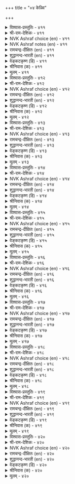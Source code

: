 +++
title = "०४ केळ्वि"

+++


<details><summary>विश्वास-प्रस्तुतिः - ४११</summary>

सॆल्वत्तुट् चॆल्वञ् जॆविच्चॆल्वम् अच्चॆल्वम्
सॆल्वत्तु ळॆल्लान् दलै। ४११
</details>

<details><summary>श्री-राम-देशिकः - ४११</summary>

श्रुत्वा यद् ज्ञायते तत्त्वं तदप्योकं भवेत् ।  
सत्सु वित्तेषु बहुषु मुख्यमेतद्विभाव्यते ॥ ४११॥
</details>

<details><summary>NVK Ashraf choice (en) - ४११</summary>

०४११
The wealth of wealths is the wealth of hearing;
That wealth out-tops all else. *
(P.S. Sundaram)
</details>

<details><summary>NVK Ashraf notes (en) - ४११</summary>

४११. It is Valluvar's style to use the same idea to emphasize an important point. Here he emphasizes the wealth of hearing, at other places on the wealth of grace and learning. i.e. २४१. The wealth of wealth is the wealth of grace. Material wealth, even the mean possess. * - ( Shuddhananda Bharatiar), (P.S. Sundaram). ४००. The wealth that never declines is learning. All others are not riches - (P.S. Sundaram), (W.H. Drew and J. Lazarus).
</details>

<details><summary>रामचन्द्र-दीक्षितः (en) - ४११</summary>

411\. celvattuḷ celvam ceviccelvam; ac celvam  
celvattuḷ ellām talai.

411\. The wealth of all wealth is the wealth of hearing. It out-tops all other wealth.  
</details>

<details><summary>शुद्धानन्द-भारती (en) - ४११</summary>

1\. செல்வத்துள் செல்வஞ் செவிச்செல்வம் அச்செல்வம்  
செல்வத்து ளெல்லாந் தலை.  
Wealth of wealths is listening's wealth  
It is the best of wealths on earth.        411  
</details>

<details><summary>वेङ्कटकृष्ण (हि) - ४११</summary>

411
धन धन में तो श्रवण-धन, रहता अधिक प्रधान ।  
सभी धनों में धन वही, पाता शीर्षस्थान ॥
</details>

<details><summary>श्रीनिवास (क) - ४११</summary>

411. किवियिन्द केळरियुव सिरि सिरियॊळगॆ सिरियॆनिसुवुदु; आ सिरियु सिरिगळल्लॆल्ला श्रेष्ठवादुदु.

</details>

<details><summary>मूलम् - ४११</summary>

सॆल्वत्तुट् चॆल्वञ् जॆविच्चॆल्वम् अच्चॆल्वम्
सॆल्वत्तु ळॆल्लान् दलै। ४११
</details>

<details><summary>विश्वास-प्रस्तुतिः - ४१२</summary>

सॆवुक्कुण विल्लाद पोऴ्दु सिऱिदु
वयिऱ्ऱुक्कुम् ईयप् पडुम्। ४१२
</details>

<details><summary>श्री-राम-देशिकः - ४१२</summary>

श्रोत्रं श्रवणरूपान्नविहीनं स्याद्यदा तदा ।  
देयं देहस्य चाप्यन्नं श्रोत्राभावे कयं श्रुति ॥ ४१२॥
</details>

<details><summary>NVK Ashraf choice (en) - ४१२</summary>

०४१२
When there is no food for the ear,
A little can be given to the stomach as well.
(G. Vanmikanathan)
</details>

<details><summary>रामचन्द्र-दीक्षितः (en) - ४१२</summary>

412\. cevikku uṇavu illāta pōḻtu, ciṟitu,  
vayiṟṟukkum īyappaṭum.

412\. Men think a little of the stomach only when the ear is not fed.  
</details>

<details><summary>शुद्धानन्द-भारती (en) - ४१२</summary>

2\. செவிக்குண வில்லாத போழ்து சிறிது  
வயிற்றுக்கும் ஈயப் படும்.  
Some food for the stomach is brought  
When the ear gets no food for thought.        412  
</details>

<details><summary>वेङ्कटकृष्ण (हि) - ४१२</summary>

412
कानों को जब ना मिले, श्रवण रूप रस पान ।  
दिया जाय तब पेट को, कुछ भोजन का दान ॥
</details>

<details><summary>श्रीनिवास (क) - ४१२</summary>

412. किविगॆ आहार इल्लवॆन्दाद मेलॆ हॊट्टॆगू स्वल्पवे आहार साकु.

</details>

<details><summary>मूलम् - ४१२</summary>

सॆवुक्कुण विल्लाद पोऴ्दु सिऱिदु
वयिऱ्ऱुक्कुम् ईयप् पडुम्। ४१२
</details>

<details><summary>विश्वास-प्रस्तुतिः - ४१३</summary>

सॆवियुणविऱ् केळ्वि युडैयार् अवियुणविऩ्
आऩ्ऱारो टॊप्पर् निलत्तु। ४१३
</details>

<details><summary>श्री-राम-देशिकः - ४१३</summary>

श्रोत्रैः श्रवणरूपान्नसेविनो भूगता अपि ।  
हविर्भुग्भिरमर्त्यैस्तु भवेयुः सदृशा नराः ॥ ४१३॥
</details>

<details><summary>NVK Ashraf choice (en) - ४१३</summary>

०४१३
As gods in heaven are fed through fire,
So men on earth are fed through their ears.
(P.S. Sundaram)
</details>

<details><summary>रामचन्द्र-दीक्षितः (en) - ४१३</summary>

413\. ceviyuṇaviṉ kēḷvi uṭaiyār, aviyuṇaviṉ  
āṉṟāroṭu oppar, nilattu.

413\. Those mortals who feast their ears with learning are one with the immortals with their sacrificial offerings.  
</details>

<details><summary>शुद्धानन्द-भारती (en) - ४१३</summary>

3\. செவியுணவிற் கேள்வி யுடையார் அவியுணவின்  
ஆன்றாரோ டொப்பர் நிலத்து.  
Whose ears get lots of wisdom-food  
Equal gods on oblations fed.        413  
</details>

<details><summary>वेङ्कटकृष्ण (हि) - ४१३</summary>

413
जिनके कानों को मिला, श्रवण रूप में भोग ।  
हवि के भोजी देव सम, भुवि में हैं वे लोग ॥
</details>

<details><summary>श्रीनिवास (क) - ४१३</summary>

413. किविगॆ आहारवाद केळुव गुणवन्नु हॊन्दिरुववरु, नॆलदल्लि (बाळिदरू) हविस्सन्नु उण्णुव देवरिगॆ समानरु.

</details>

<details><summary>मूलम् - ४१३</summary>

सॆवियुणविऱ् केळ्वि युडैयार् अवियुणविऩ्
आऩ्ऱारो टॊप्पर् निलत्तु। ४१३
</details>

<details><summary>विश्वास-प्रस्तुतिः - ४१४</summary>

कऱ्ऱिल ऩायिऩुङ् गेट्क अह्दॊरुवऱ्कु
ऒऱ्कत्तिऩ् ऊऱ्ऱान् दुणै। ४१४
</details>

<details><summary>श्री-राम-देशिकः - ४१४</summary>

यदि नाध्ययनं साध्यं श्रुत्वा वा ज्ञानमाप्नुहि ।  
तद् ज्ञानं साह्यदं खेदे करयष्टिसमं तव ॥ ४१४॥
</details>

<details><summary>NVK Ashraf choice (en) - ४१४</summary>

०४१४
Though unlettered, listen;
You will find this a great help in distress.
(P.S. Sundaram)
</details>

<details><summary>रामचन्द्र-दीक्षितः (en) - ४१४</summary>

414\. kaṟṟilaṉ āyiṉum kēṭka; aḵtu oruvaṟku  
oṟkattiṉ ūṟṟu ām tuṇai.

414\. Though devoid of learning let one fill one’s ear with knowledge. It is his prop in his hour of gloom.  
</details>

<details><summary>शुद्धानन्द-भारती (en) - ४१४</summary>

4\. கற்றில னாயினும் கேட்க அஃதொருவற்கு  
ஒற்கத்தின் ஊற்றாந் துணை.  
Though not learned, hear and heed  
That serves a staff and stay in need.        414  
</details>

<details><summary>वेङ्कटकृष्ण (हि) - ४१४</summary>

414
यद्यपि शिक्षित है नहीं, करे श्रवण सविवेक ।  
क्लांत दशा में वह उसे, देगा सहाय टेक ॥
</details>

<details><summary>श्रीनिवास (क) - ४१४</summary>

414. कलियदवनादरू कलितवरिन्द केळि अरियबेकु. अदु ऒब्बनिगॆ कष्टकालदल्ल ऊरुगोलागि आधारवॆनिसुवुदु.

</details>

<details><summary>मूलम् - ४१४</summary>

कऱ्ऱिल ऩायिऩुङ् गेट्क अह्दॊरुवऱ्कु
ऒऱ्कत्तिऩ् ऊऱ्ऱान् दुणै। ४१४
</details>

<details><summary>विश्वास-प्रस्तुतिः - ४१५</summary>

इऴुक्कल् उडैयुऴि ऊऱ्ऱुक्कोल् अऱ्ऱे
ऒऴुक्क मुडैयार्वाय्च् चॊल्। ४१५
</details>

<details><summary>श्री-राम-देशिकः - ४१५</summary>

वचांस्याचारशीलानां साह्यदानि सदा नृणाम् ।  
पङ्कदेशे विचरतो हस्तालम्बनदण्डवत् ॥ ४१५॥
</details>

<details><summary>NVK Ashraf choice (en) - ४१५</summary>

०४१५
Words from the lips of upright men
Are like a steadying staff in a slippery place.
(Satguru Subramuniyaswami)
</details>

<details><summary>रामचन्द्र-दीक्षितः (en) - ४१५</summary>

415\. iḻukkal uṭai uḻi ūṟṟukkōl aṟṟē-  
oḻukkam uṭaiyār vāyc col.

415\. The counsel of the upright is like a staff over a slippery ground.  
</details>

<details><summary>शुद्धानन्द-भारती (en) - ४१५</summary>

5\. இழுக்கல் உடையுழி ஊற்றுக்கோல் அற்றே  
ஒழுக்க முடையார்வாய்ச் சொல்.  
Virtuous men's wisdom is found  
A strong staff on slippery ground.        415  
</details>

<details><summary>वेङ्कटकृष्ण (हि) - ४१५</summary>

415
फिसलन पर चलते हुए, ज्यों लाठी की टेक ।  
त्यों हैं, चरित्रवान के, मूँह के वच सविवेक ॥
</details>

<details><summary>श्रीनिवास (क) - ४१५</summary>

415. ऒळ्ळॆय नडॆयुळ्ळ जाणर सॊल्लुगळु, इळिजाराद कुसियुव नॆलदल्लि ऊरुगोलिनन्तॆ, बाळिनल्लि नॆरवागुवुवु.

</details>

<details><summary>मूलम् - ४१५</summary>

इऴुक्कल् उडैयुऴि ऊऱ्ऱुक्कोल् अऱ्ऱे
ऒऴुक्क मुडैयार्वाय्च् चॊल्। ४१५
</details>

<details><summary>विश्वास-प्रस्तुतिः - ४१६</summary>

ऎऩैत्ताऩुम् नल्लवै केट्क अऩैत्ताऩुम्
आऩ्ऱ पॆरुमै तरुम्। ४१६
</details>

<details><summary>श्री-राम-देशिकः - ४१६</summary>

कणशो वापि तत्त्वार्थः श्रेतव्याः समये सति ।  
असकृत् श्रवणात् तत्त्वं ज्ञातं सत् पूर्णतां व्रजेत् ॥ ४१६॥
</details>

<details><summary>NVK Ashraf choice (en) - ४१६</summary>

०४१६
Listen to the good however little
And even that much will bring great dignity.
(P.S. Sundaram), (W.H. Drew and J. Lazarus)
</details>

<details><summary>रामचन्द्र-दीक्षितः (en) - ४१६</summary>

416\. eṉaittāṉum nallavai kēṭka! aṉaittāṉum  
āṉṟa perumai tarum.

416\. Listen to wholesome counsel however meagre; for out of it springs great good.  
</details>

<details><summary>शुद्धानन्द-भारती (en) - ४१६</summary>

6\. எனைத்தானும் நல்லவை கேட்க அனைத்தானும்  
ஆன்ற பெருமை தரும்.  
Lend ear to good words however few  
That much will highly exalt you.        416  
</details>

<details><summary>वेङ्कटकृष्ण (हि) - ४१६</summary>

416
श्रवण करो सद्विषय का, जितना ही हो अल्प ।  
अल्प श्रवण भी तो तुम्हें, देगा मान अनल्प ॥
</details>

<details><summary>श्रीनिवास (क) - ४१६</summary>

416. ऎष्टे किरिदादरू ऒळितन्नु केळरियुबेकु; केळिद प्रमाणक्कनु गुणवागि अदु तुम्बिद हिरिमॆयन्नु तरुवुदु.

</details>

<details><summary>मूलम् - ४१६</summary>

ऎऩैत्ताऩुम् नल्लवै केट्क अऩैत्ताऩुम्
आऩ्ऱ पॆरुमै तरुम्। ४१६
</details>

<details><summary>विश्वास-प्रस्तुतिः - ४१७</summary>

पिऴैत् तुणर्न्दुम् पेदैमै सॊल्ला रिऴैत्तुणर्न्
दीण्डिय केळ्वि यवर्। ४१७
</details>

<details><summary>श्री-राम-देशिकः - ४१७</summary>

बहुश्रुता बहुज्ञाश्च सन्तो मोहवशात् कचित् ।  
अजानन्तोऽपि याथार्थ्ये न ब्रूयुर्मोहदं वचः ॥ ४१७॥
</details>

<details><summary>NVK Ashraf choice (en) - ४१७</summary>

०४१७
Those who have sought and heard much
Will not talk nonsense even by mistake.
(P.S. Sundaram)
</details>

<details><summary>रामचन्द्र-दीक्षितः (en) - ४१७</summary>

417\. piḻaittu uṇarntum pētaimai collār-iḻaittu uṇarntu  
īṇṭiya kēḷviyavar.

417\. Men of searching understanding do not speak foolishly even in a thoughtless mood.  
</details>

<details><summary>शुद्धानन्द-भारती (en) - ४१७</summary>

7\. பிழைத்துணர்ந்தும் பேதைமை சொல்லார் இழைத்துணர்ந்  
தீண்டிய கேள்வி யவர்.  
Who listen well and learn sharply  
Not ev'n by slip speak foolishly.        417  
</details>

<details><summary>वेङ्कटकृष्ण (हि) - ४१७</summary>

417
जो जन अनुसंधान कर, रहें बहु-श्रुत साथ ।  
यद्यपि भूलें मोहवश, करें न जड़ की बात ॥
</details>

<details><summary>श्रीनिवास (क) - ४१७</summary>

417. (ग्रन्थगळन्नु ओदि) सूक्ष्मवागि अरितु, बेरॆयवरिन्दलू केळि तिळिदुकॊण्डवरु, ऒन्दु विषयवन्नु तप्पागि ग्रहिसिद्दरू, अदन्नु व्यक्तपडिसुवाग दड्डतनवन्नु तोरुवुदिल्ल.

</details>

<details><summary>मूलम् - ४१७</summary>

पिऴैत् तुणर्न्दुम् पेदैमै सॊल्ला रिऴैत्तुणर्न्
दीण्डिय केळ्वि यवर्। ४१७
</details>

<details><summary>विश्वास-प्रस्तुतिः - ४१८</summary>

केट्पिऩुङ् गेळात् तगैयवे केळ्वियाल्
तोट्कप् पडाद सॆवि। ४१८
</details>

<details><summary>श्री-राम-देशिकः - ४१८</summary>

शास्त्रश्रवणमात्रेण श्रोत्रं भवति सार्थकम् ।  
ग्राहकं त्वन्यशब्दानां श्रोत्रं बाधिर्यवन्मतम् ॥ ४१८॥
</details>

<details><summary>NVK Ashraf choice (en) - ४१८</summary>

०४१८
Ears may hear and yet remain deaf,
If not drilled by words of instruction.
(Satguru Subramuniyaswami), (V.V.S. Aiyar)
</details>

<details><summary>रामचन्द्र-दीक्षितः (en) - ४१८</summary>

418\. kēṭpiṉum kēḷāt takaiyavē-kēḷviyāl  
tōṭkap paṭāta cevi.

418\. The ear that is not filled with understanding is really deaf.  
</details>

<details><summary>शुद्धानन्द-भारती (en) - ४१८</summary>

8\. கேட்பினுங் கேளாத் தகையவே கேள்வியால்  
தோட்கப் படாத செவி.  
That ear though hearing is dulled  
Which is not by wisdom drilled.        418  
</details>

<details><summary>वेङ्कटकृष्ण (हि) - ४१८</summary>

418
श्रवण श्रवण करके भला, छिद न गये जो कान ।  
श्रवण-शक्ति रखते हुए, बहरे कान समान ॥
</details>

<details><summary>श्रीनिवास (क) - ४१८</summary>

418. केळि, केळि संस्कारगॊळ्ळद किवि, इद्दू किवुडादन्तॆ.

</details>

<details><summary>मूलम् - ४१८</summary>

केट्पिऩुङ् गेळात् तगैयवे केळ्वियाल्
तोट्कप् पडाद सॆवि। ४१८
</details>

<details><summary>विश्वास-प्रस्तुतिः - ४१९</summary>

नुणङ्गिय केळ्विय रल्लार् वणङ्गिय
वायिऩ रादल् अरिदु। ४१९
</details>

<details><summary>श्री-राम-देशिकः - ४१९</summary>

अपूर्वसूक्ष्मशास्त्रार्थश्रवणं यैः सदा कृतम् ।  
ते विनीतवचोयुक्ता भवेयु र्न तथा परे ॥ ४१९॥
</details>

<details><summary>NVK Ashraf choice (en) - ४१९</summary>

०४१९
A modest mouth is hard for those
Whose ears lend not to wise counsels.
( Shuddhananda Bharatiar), (J. Narayanaswamy)
</details>

<details><summary>रामचन्द्र-दीक्षितः (en) - ४१९</summary>

419\. nuṇaṅkiya kēḷviyar allār vaṇaṅkiya  
vāyiṉar ātal aritu.

419\. Men that lack subtle understanding lack modesty in speech.  
</details>

<details><summary>शुद्धानन्द-भारती (en) - ४१९</summary>

9\. நுணங்கிய கேள்வியர் ரல்லார் வணங்கிய  
வாயின ராதல் அரிது  
A modest mouth is hard for those  
Who care little to counsels wise.        419  
</details>

<details><summary>वेङ्कटकृष्ण (हि) - ४१९</summary>

419
जिन लोगों को है नहीं, सूक्ष्म श्रवण का ज्ञान ।  
नम्र वचन भी बोलना, उनको दुष्कर जान ॥
</details>

<details><summary>श्रीनिवास (क) - ४१९</summary>

419. सुसंस्कृत विचारगळन्नु केळरियदवरु, विनयपरवाद मातुगळन्नाडुवुदु साध्यविल्ल.

</details>

<details><summary>मूलम् - ४१९</summary>

नुणङ्गिय केळ्विय रल्लार् वणङ्गिय
वायिऩ रादल् अरिदु। ४१९
</details>

<details><summary>विश्वास-प्रस्तुतिः - ४२०</summary>

सॆवियिऱ् सुवैयुणरा वायुणर्विऩ् माक्कळ्
अवियिऩुम् वाऴिऩुम् ऎऩ्? ४२०
</details>

<details><summary>श्री-राम-देशिकः - ४२०</summary>

श्रोत्रैर्नवरसास्वादमकृत्वा जिह्वया परम् ।  
षड्सास्वादचतुरा जीवन्तोऽपि मृतैः समाः ॥ ४२०॥
</details>

<details><summary>NVK Ashraf choice (en) - ४२०</summary>

०४२०
What matters if they live or die
Whose taste is in their tongues, not ears?
(P.S. Sundaram)
</details>

<details><summary>रामचन्द्र-दीक्षितः (en) - ४२०</summary>

420\. ceviyiṉ cuvai uṇarā, vāy uṇarviṉ, mākkaḷ  
aviyiṉum vāḻiṉum eṉ.

420\. What avails it whether men live or die, if they merely satisfy the palate and not feed the ear with wisdom.  
</details>

<details><summary>शुद्धानन्द-भारती (en) - ४२०</summary>

10\. செவியிற் சுவையுணரா வாயுணர்வின் மாக்கள்  
அவியினும் வாழினும் என்.  
Who taste by mouth and not by ear  
What if they fare ill or well here?        420  
</details>

<details><summary>वेङ्कटकृष्ण (हि) - ४२०</summary>

420
जो जाने बिन श्रवण रस, रखता जिह्‍वा-स्वाद ।  
चाहे जीये या मरे, उससे सुख न विषाद ॥
</details>

<details><summary>श्रीनिवास (क) - ४२०</summary>

420. किवियिन्द केळुव सवियिल्लदॆ, बाय सवि मात्र तिळिदवरु सत्तरेनु, बदुक्किद्दरेनु?
</details>

<details><summary>मूलम् - ४२०</summary>

सॆवियिऱ् सुवैयुणरा वायुणर्विऩ् माक्कळ्
अवियिऩुम् वाऴिऩुम् ऎऩ्? ४२०
</details>

